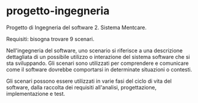 # progetto-ingegneria
Progetto di Ingegneria del software 2. Sistema Mentcare.

Requisiti: bisogna trovare 9 scenari.

Nell'ingegneria del software, uno scenario si riferisce a una descrizione dettagliata di un possibile utilizzo o interazione del sistema software che si sta sviluppando. Gli scenari sono utilizzati per comprendere e comunicare come il software dovrebbe comportarsi in determinate situazioni o contesti.

Gli scenari possono essere utilizzati in varie fasi del ciclo di vita del software, dalla raccolta dei requisiti all'analisi, progettazione, implementazione e test.




